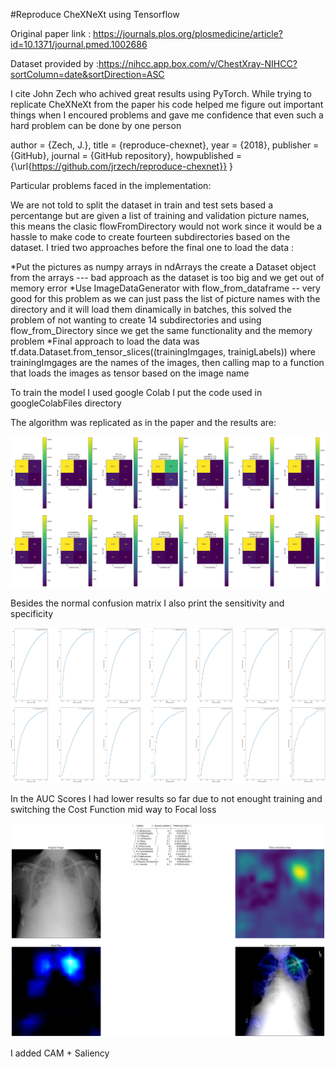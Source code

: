 #Reproduce CheXNeXt using Tensorflow

Original paper link : https://journals.plos.org/plosmedicine/article?id=10.1371/journal.pmed.1002686

Dataset provided by :https://nihcc.app.box.com/v/ChestXray-NIHCC?sortColumn=date&sortDirection=ASC


I cite John Zech who achived great results using PyTorch.
While trying to replicate CheXNeXt from the paper his code helped me figure out important things when I encoured problems 
and gave me confidence that even such a hard problem can be done by one person



  author = {Zech, J.},
  title = {reproduce-chexnet},
  year = {2018},
  publisher = {GitHub},
  journal = {GitHub repository},
  howpublished = {\url{https://github.com/jrzech/reproduce-chexnet}}
}


Particular problems faced in the implementation:

We are not told to split the dataset in train and test sets based a percentange but are given a list of training and validation picture names,
this means the clasic flowFromDirectory would not work since it would be a hassle to make code to create fourteen subdirectories based on the dataset.
I tried two approaches before the final one to load the data :

*Put the pictures as numpy arrays in ndArrays the create a Dataset object from the arrays  --- bad approach as the dataset is too big and we get out of memory error 
*Use ImageDataGenerator with flow_from_dataframe  -- very good for this problem as we can just pass the list of picture names with the directory and it will load them dinamically in batches, this solved the problem of not wanting to create 14 subdirectories and using flow_from_Directory since we get the same functionality and the memory problem
*Final approach to load the data was tf.data.Dataset.from_tensor_slices((trainingImgages, trainigLabels))  where trainingImgages are the names of the images, then calling map to a function that loads the images as tensor based on the image name 


To train the model I used google Colab
I put the code used in googleColabFiles directory 

The algorithm was replicated as in the paper and the results are:

<img src="./rez/ConfusionMatrix3.png" alt="Confusion Matrix" />

Besides the normal confusion matrix I also print  the sensitivity and specificity



<img src="./rez/AUC3.png" alt="AUC scores" />

In the AUC Scores I had lower results so far due to not enought training and switching the Cost Function mid way to Focal loss 


<img src="./rez/HeatMap3.png" alt="AUC scores" />

I added CAM  + Saliency 


